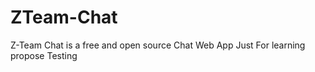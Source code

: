 # ZTeam-Chat
Z-Team Chat is a free and open source  Chat Web App Just For learning propose 
Testing
